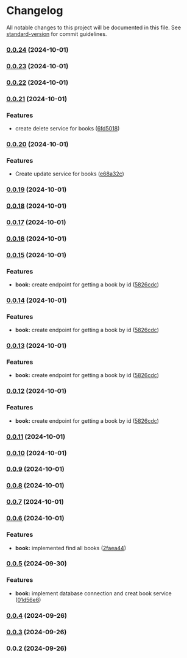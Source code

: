 # Changelog

All notable changes to this project will be documented in this file. See [standard-version](https://github.com/conventional-changelog/standard-version) for commit guidelines.

### [0.0.24](https://github.com/esgiraldop/library-nest-js/compare/v0.0.23...v0.0.24) (2024-10-01)

### [0.0.23](https://github.com/esgiraldop/library-nest-js/compare/v0.0.22...v0.0.23) (2024-10-01)

### [0.0.22](https://github.com/esgiraldop/library-nest-js/compare/v0.0.21...v0.0.22) (2024-10-01)

### [0.0.21](https://github.com/esgiraldop/library-nest-js/compare/v0.0.20...v0.0.21) (2024-10-01)


### Features

* create delete service for books ([6fd5018](https://github.com/esgiraldop/library-nest-js/commit/6fd5018f8ed6eb14bc7e5028777a8ea59af01897))

### [0.0.20](https://github.com/esgiraldop/library-nest-js/compare/v0.0.19...v0.0.20) (2024-10-01)


### Features

* Create update service for books ([e68a32c](https://github.com/esgiraldop/library-nest-js/commit/e68a32c71a2c68b072c90c6faace937e4c7adc16))

### [0.0.19](https://github.com/esgiraldop/library-nest-js/compare/v0.0.18...v0.0.19) (2024-10-01)

### [0.0.18](https://github.com/esgiraldop/library-nest-js/compare/v0.0.17...v0.0.18) (2024-10-01)

### [0.0.17](https://github.com/esgiraldop/library-nest-js/compare/v0.0.16...v0.0.17) (2024-10-01)

### [0.0.16](https://github.com/esgiraldop/library-nest-js/compare/v0.0.15...v0.0.16) (2024-10-01)

### [0.0.15](https://github.com/esgiraldop/library-nest-js/compare/v0.0.14...v0.0.15) (2024-10-01)


### Features

* **book:** create endpoint for getting a book by id ([5826cdc](https://github.com/esgiraldop/library-nest-js/commit/5826cdcc8ecce9907d8e4ef5945b3441ff288342))

### [0.0.14](https://github.com/esgiraldop/library-nest-js/compare/v0.0.11...v0.0.14) (2024-10-01)

### Features

- **book:** create endpoint for getting a book by id ([5826cdc](https://github.com/esgiraldop/library-nest-js/commit/5826cdcc8ecce9907d8e4ef5945b3441ff288342))

### [0.0.13](https://github.com/esgiraldop/library-nest-js/compare/v0.0.11...v0.0.13) (2024-10-01)

### Features

- **book:** create endpoint for getting a book by id ([5826cdc](https://github.com/esgiraldop/library-nest-js/commit/5826cdcc8ecce9907d8e4ef5945b3441ff288342))

### [0.0.12](https://github.com/esgiraldop/library-nest-js/compare/v0.0.11...v0.0.12) (2024-10-01)

### Features

- **book:** create endpoint for getting a book by id ([5826cdc](https://github.com/esgiraldop/library-nest-js/commit/5826cdcc8ecce9907d8e4ef5945b3441ff288342))

### [0.0.11](https://github.com/esgiraldop/library-nest-js/compare/v0.0.10...v0.0.11) (2024-10-01)

### [0.0.10](https://github.com/esgiraldop/library-nest-js/compare/v0.0.9...v0.0.10) (2024-10-01)

### [0.0.9](https://github.com/esgiraldop/library-nest-js/compare/v0.0.8...v0.0.9) (2024-10-01)

### [0.0.8](https://github.com/esgiraldop/library-nest-js/compare/v0.0.7...v0.0.8) (2024-10-01)

### [0.0.7](https://github.com/esgiraldop/library-nest-js/compare/v0.0.6...v0.0.7) (2024-10-01)

### [0.0.6](https://github.com/esgiraldop/library-nest-js/compare/v0.0.5...v0.0.6) (2024-10-01)

### Features

- **book:** implemented find all books ([2faea44](https://github.com/esgiraldop/library-nest-js/commit/2faea4444eaf1c6db06ca43144253c0013230438))

### [0.0.5](https://github.com/esgiraldop/library-nest-js/compare/v0.0.4...v0.0.5) (2024-09-30)

### Features

- **book:** implement database connection and creat book service ([01d56e6](https://github.com/esgiraldop/library-nest-js/commit/01d56e6d76ce40df44b3ded7199a39bc1322b4a8))

### [0.0.4](https://github.com/esgiraldop/library-nest-js/compare/v0.0.3...v0.0.4) (2024-09-26)

### [0.0.3](https://github.com/esgiraldop/library-nest-js/compare/v0.0.2...v0.0.3) (2024-09-26)

### 0.0.2 (2024-09-26)
